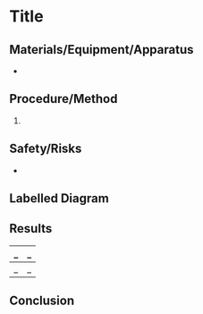 # Title

## Materials/Equipment/Apparatus
- 

## Procedure/Method
1. 

## Safety/Risks
- 

## Labelled Diagram

## Results

| _ | _ |
|-|-|
| _ | _ |

## Conclusion